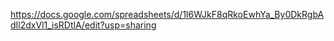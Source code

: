 https://docs.google.com/spreadsheets/d/1l6WJkF8qRkoEwhYa_By0DkRgbAdIl2dxVl1_isRDtlA/edit?usp=sharing

